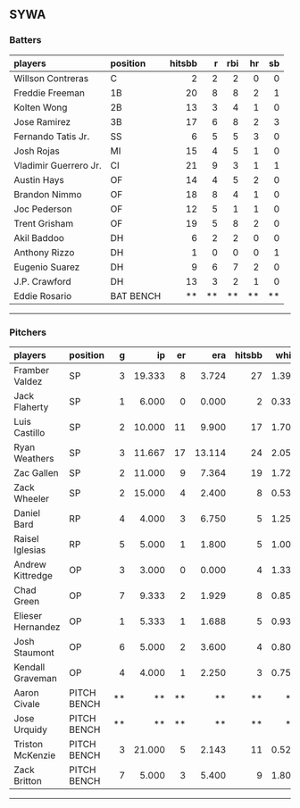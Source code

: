 ## SYWA

### Batters

 
|players               |position  | hitsbb|  r| rbi| hr| sb| 
|:---------------------|:---------|------:|--:|---:|--:|--:| 
|Willson Contreras     |C         |      2|  2|   2|  0|  0| 
|Freddie Freeman       |1B        |     20|  8|   8|  2|  1| 
|Kolten Wong           |2B        |     13|  3|   4|  1|  0| 
|Jose Ramirez          |3B        |     17|  6|   8|  2|  3| 
|Fernando Tatis Jr.    |SS        |      6|  5|   5|  3|  0| 
|Josh Rojas            |MI        |     15|  4|   5|  1|  0| 
|Vladimir Guerrero Jr. |CI        |     21|  9|   3|  1|  1| 
|Austin Hays           |OF        |     14|  4|   5|  2|  0| 
|Brandon Nimmo         |OF        |     18|  8|   4|  1|  0| 
|Joc Pederson          |OF        |     12|  5|   1|  1|  0| 
|Trent Grisham         |OF        |     19|  5|   8|  2|  0| 
|Akil Baddoo           |DH        |      6|  2|   2|  0|  0| 
|Anthony Rizzo         |DH        |      1|  0|   0|  0|  1| 
|Eugenio Suarez        |DH        |      9|  6|   7|  2|  0| 
|J.P. Crawford         |DH        |     13|  3|   2|  1|  0| 
|Eddie Rosario         |BAT BENCH |     **| **|  **| **| **| 


* * *

### Pitchers

 
|players           |position    |  g|     ip| er|    era| hitsbb|  whip| so|  w| sv| 
|:-----------------|:-----------|--:|------:|--:|------:|------:|-----:|--:|--:|--:| 
|Framber Valdez    |SP          |  3| 19.333|  8|  3.724|     27| 1.397| 20|  1|  0| 
|Jack Flaherty     |SP          |  1|  6.000|  0|  0.000|      2| 0.333|  5|  1|  0| 
|Luis Castillo     |SP          |  2| 10.000| 11|  9.900|     17| 1.700| 10|  0|  0| 
|Ryan Weathers     |SP          |  3| 11.667| 17| 13.114|     24| 2.057| 11|  0|  0| 
|Zac Gallen        |SP          |  2| 11.000|  9|  7.364|     19| 1.727| 12|  0|  0| 
|Zack Wheeler      |SP          |  2| 15.000|  4|  2.400|      8| 0.533| 17|  1|  0| 
|Daniel Bard       |RP          |  4|  4.000|  3|  6.750|      5| 1.250|  5|  1|  3| 
|Raisel Iglesias   |RP          |  5|  5.000|  1|  1.800|      5| 1.000|  9|  0|  3| 
|Andrew Kittredge  |OP          |  3|  3.000|  0|  0.000|      4| 1.333|  6|  1|  0| 
|Chad Green        |OP          |  7|  9.333|  2|  1.929|      8| 0.857| 12|  3|  2| 
|Elieser Hernandez |OP          |  1|  5.333|  1|  1.688|      5| 0.938|  4|  0|  0| 
|Josh Staumont     |OP          |  6|  5.000|  2|  3.600|      4| 0.800|  7|  1|  0| 
|Kendall Graveman  |OP          |  4|  4.000|  1|  2.250|      3| 0.750|  4|  0|  0| 
|Aaron Civale      |PITCH BENCH | **|     **| **|     **|     **|    **| **| **| **| 
|Jose Urquidy      |PITCH BENCH | **|     **| **|     **|     **|    **| **| **| **| 
|Triston McKenzie  |PITCH BENCH |  3| 21.000|  5|  2.143|     11| 0.524| 20|  1|  0| 
|Zack Britton      |PITCH BENCH |  7|  5.000|  3|  5.400|      9| 1.800|  5|  0|  1| 


* * *


